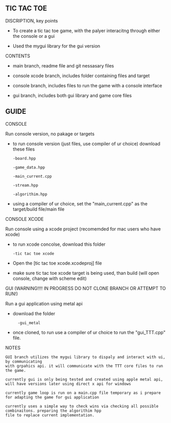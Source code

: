 TIC TAC TOE
-



DISCRIPTION, key points


- To create a tic tac toe game, with the palyer interacitng through either the console or a gui

- Used the mygui library for the gui version


CONTENTS

- main branch,  readme file and git nessasary files

- console xcode branch, includes folder containing files and target

- console branch, includes files to run the game with a console interface

- gui branch, includes both gui library and game core files


GUIDE
-

CONSOLE

Run console version, no pakage or targets 

- to run console version (just files, use compiler of ur choice) download these files

      -board.hpp

      -game_data.hpp

      -main_current.cpp

      -stream.hpp

      -algorithim.hpp

        
      
- using a compiler of ur choice, set the "main_current.cpp" as the target/build file/main file


CONSOLE XCODE

Run console using a xcode project (recomemded for mac users who have xcode)

- to run xcode concolse, download this folder

      -tic tac toe xcode

- Open the  [tic tac toe xcode.xcodeproj] file
- make sure tic tac toe xcode target is being used, than build (will open console, change with scheme edit)



GUI  (WARNING!!!!   IN PROGRESS   DO NOT CLONE BRANCH OR ATTEMPT TO RUN!)

Run a gui application using metal api 

- download the folder

        -gui_metal

 - once cloned, to run use a compiler of ur choice to run the "gui_TTT.cpp" file.


NOTES

    GUI branch utilizes the mygui library to dispaly and interact with ui, by communicating 
    with grpahics api. it will communicate with the TTT core files to run the game.

    currently gui is only being tested and created using apple metal api, will have versions later using direct x api for windows

    currently game loop is run on a main.cpp file temporary as i prepare for adapting the game for gui application 

    currently uses a simple way to check wins via checking all possible combinaitons. preparing the algorithim hpp 
    file to replace current implementation. 


    
    





